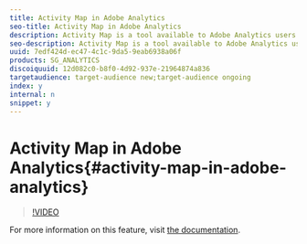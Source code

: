 ```yaml
---
title: Activity Map in Adobe Analytics
seo-title: Activity Map in Adobe Analytics
description: Activity Map is a tool available to Adobe Analytics users to help you visualize user activity data directly on your web site. See the number of clicks (or other metrics) directly on the links of your page.
seo-description: Activity Map is a tool available to Adobe Analytics users to help you visualize user activity data directly on your web site. See the number of clicks (or other metrics) directly on the links of your page.
uuid: 7edf424d-ec47-4c1c-9da5-9eab6938a06f
products: SG_ANALYTICS
discoiquuid: 12d082c0-b8f0-4d92-937e-21964874a836
targetaudience: target-audience new;target-audience ongoing
index: y
internal: n
snippet: y
---
```


# Activity Map in Adobe Analytics{#activity-map-in-adobe-analytics}

>[!VIDEO](https://video.tv.adobe.com/v/25451/?quality=12)

For more information on this feature, visit [the documentation](https://marketing.adobe.com/resources/help/en_US/analytics/activitymap/).
